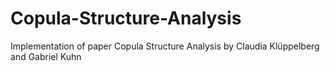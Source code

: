 # Copula-Structure-Analysis
Implementation of paper Copula Structure Analysis by Claudia Klüppelberg and  Gabriel Kuhn
